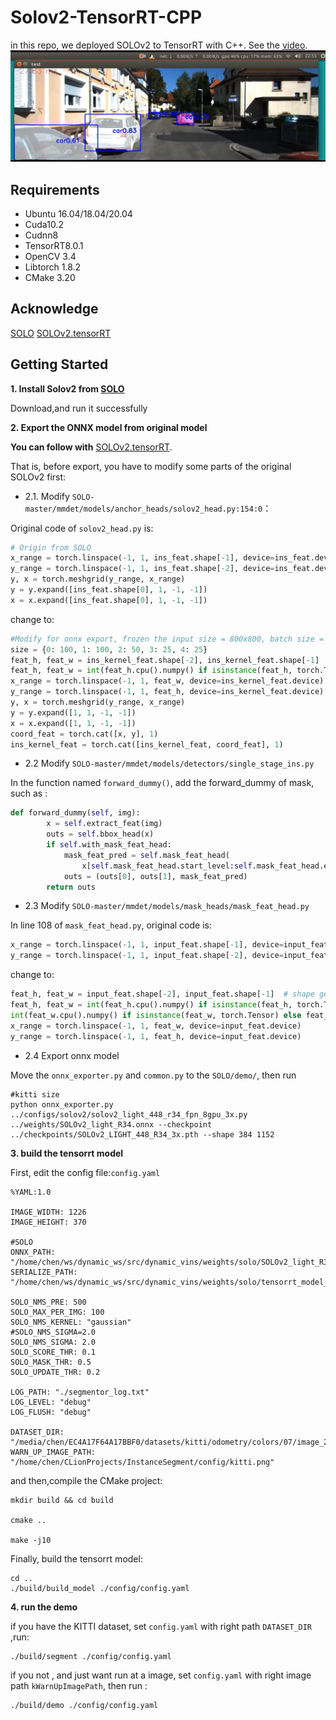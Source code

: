 # Solov2-TensorRT-CPP
in this repo, we  deployed SOLOv2 to TensorRT with C++.   See the [video](https://www.bilibili.com/video/BV1rQ4y1m7mx).
![solov2_cpp](https://github.com/chenjianqu/Solov2-TensorRT-CPP/blob/main/config/solov2_cpp.png)



## Requirements

* Ubuntu 16.04/18.04/20.04
* Cuda10.2
* Cudnn8
* TensorRT8.0.1
* OpenCV 3.4
* Libtorch 1.8.2
* CMake 3.20



## Acknowledge

[SOLO](https://github.com/wxinlong/solo_/)
[SOLOv2.tensorRT](https://github.com/zhangjinsong3/SOLOv2.tensorRT)



## Getting Started

**1. Install Solov2 from [SOLO](https://github.com/wxinlong/solo/)**  

Download,and run it successfully



**2. Export the ONNX model from original model**  

**You can follow with** [SOLOv2.tensorRT](https://github.com/zhangjinsong3/SOLOv2.tensorRT). 

That is, before export, you have to modify some parts of the original SOLOv2 first:  

* 2.1. Modify `SOLO-master/mmdet/models/anchor_heads/solov2_head.py:154:0`：

Original code of `solov2_head.py` is:

```python
# Origin from SOLO
x_range = torch.linspace(-1, 1, ins_feat.shape[-1], device=ins_feat.device)
y_range = torch.linspace(-1, 1, ins_feat.shape[-2], device=ins_feat.device)
y, x = torch.meshgrid(y_range, x_range)
y = y.expand([ins_feat.shape[0], 1, -1, -1])
x = x.expand([ins_feat.shape[0], 1, -1, -1])
```

change to:

```python
#Modify for onnx export, frozen the input size = 800x800, batch size = 1
size = {0: 100, 1: 100, 2: 50, 3: 25, 4: 25}
feat_h, feat_w = ins_kernel_feat.shape[-2], ins_kernel_feat.shape[-1]
feat_h, feat_w = int(feat_h.cpu().numpy() if isinstance(feat_h, torch.Tensor) else feat_h), int(feat_w.cpu().numpy() if isinstance(feat_w, torch.Tensor) else feat_w)
x_range = torch.linspace(-1, 1, feat_w, device=ins_kernel_feat.device)
y_range = torch.linspace(-1, 1, feat_h, device=ins_kernel_feat.device)
y, x = torch.meshgrid(y_range, x_range)
y = y.expand([1, 1, -1, -1])
x = x.expand([1, 1, -1, -1])
coord_feat = torch.cat([x, y], 1)
ins_kernel_feat = torch.cat([ins_kernel_feat, coord_feat], 1)
```



* 2.2  Modify `SOLO-master/mmdet/models/detectors/single_stage_ins.py`  

In the function named `forward_dummy()`, add the forward_dummy of mask, such as :

```python
def forward_dummy(self, img):
        x = self.extract_feat(img)
        outs = self.bbox_head(x)
        if self.with_mask_feat_head:
            mask_feat_pred = self.mask_feat_head(
                x[self.mask_feat_head.start_level:self.mask_feat_head.end_level + 1])
            outs = (outs[0], outs[1], mask_feat_pred)
        return outs
```



* 2.3 Modify `SOLO-master/mmdet/models/mask_heads/mask_feat_head.py`

In line 108 of `mask_feat_head.py`, original code is:

```python
x_range = torch.linspace(-1, 1, input_feat.shape[-1], device=input_feat.device)
y_range = torch.linspace(-1, 1, input_feat.shape[-2], device=input_feat.device)
```

change to:

```python
feat_h, feat_w = input_feat.shape[-2], input_feat.shape[-1]  # shape get tensor during onnx.export()
feat_h, feat_w = int(feat_h.cpu().numpy() if isinstance(feat_h, torch.Tensor) else feat_h), \
int(feat_w.cpu().numpy() if isinstance(feat_w, torch.Tensor) else feat_w)
x_range = torch.linspace(-1, 1, feat_w, device=input_feat.device)
y_range = torch.linspace(-1, 1, feat_h, device=input_feat.device)
```



* 2.4 Export onnx model  

Move the `onnx_exporter.py` and `common.py` to the `SOLO/demo/`, then run

```
#kitti size
python onnx_exporter.py ../configs/solov2/solov2_light_448_r34_fpn_8gpu_3x.py ../weights/SOLOv2_light_R34.onnx --checkpoint ../checkpoints/SOLOv2_LIGHT_448_R34_3x.pth --shape 384 1152
```



**3. build the tensorrt model**     

First, edit the config file:`config.yaml`   
```
%YAML:1.0

IMAGE_WIDTH: 1226
IMAGE_HEIGHT: 370

#SOLO
ONNX_PATH: "/home/chen/ws/dynamic_ws/src/dynamic_vins/weights/solo/SOLOv2_light_R34_1152x384_cuda102.onnx"
SERIALIZE_PATH: "/home/chen/ws/dynamic_ws/src/dynamic_vins/weights/solo/tensorrt_model_1152x384.bin"

SOLO_NMS_PRE: 500
SOLO_MAX_PER_IMG: 100
SOLO_NMS_KERNEL: "gaussian"
#SOLO_NMS_SIGMA=2.0
SOLO_NMS_SIGMA: 2.0
SOLO_SCORE_THR: 0.1
SOLO_MASK_THR: 0.5
SOLO_UPDATE_THR: 0.2

LOG_PATH: "./segmentor_log.txt"
LOG_LEVEL: "debug"
LOG_FLUSH: "debug"

DATASET_DIR: "/media/chen/EC4A17F64A17BBF0/datasets/kitti/odometry/colors/07/image_2/"
WARN_UP_IMAGE_PATH: "/home/chen/CLionProjects/InstanceSegment/config/kitti.png"
```
and then,compile the CMake project:
```
mkdir build && cd build

cmake ..

make -j10
```

Finally, build the tensorrt model:
```
cd ..
./build/build_model ./config/config.yaml
```



**4. run the demo**   

if you have the KITTI dataset,  set `config.yaml` with right  path `DATASET_DIR` ,run:

```
./build/segment ./config/config.yaml
```

if you not , and just want run at a image, set `config.yaml` with right image path `kWarnUpImagePath`, then run :
```
./build/demo ./config/config.yaml
```

